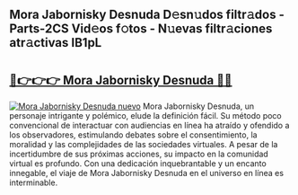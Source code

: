 ## Mora Jabornisky Desnuda D𝚎sn𝚞dos filtr𝚊dos - Parts-2CS Vid𝚎os f𝚘tos - N𝚞evas filtr𝚊ciones atr𝚊ctivas IB1pL

# <h2><a href="http://mb7fyk.tromn.icu/?c=Mora+Jabornisky+Desnuda">🔗👉👉👉 Mora Jabornisky Desnuda 🔗🔗</a></h2>

[![Mora Jabornisky Desnuda nuevo](https://i.imgur.com/pEAQMta.gif)](http://mb7fyk.tromn.icu/?c=Mora+Jabornisky+Desnuda)
Mora Jabornisky Desnuda, un personaje intrigante y polémico, elude la definición fácil. Su método poco convencional de interactuar con audiencias en línea ha atraído y ofendido a los observadores, estimulando debates sobre el consentimiento, la moralidad y las complejidades de las sociedades virtuales. A pesar de la incertidumbre de sus próximas acciones, su impacto en la comunidad virtual es profundo. Con una dedicación inquebrantable y un encanto innegable, el viaje de Mora Jabornisky Desnuda en el universo en línea es interminable.
